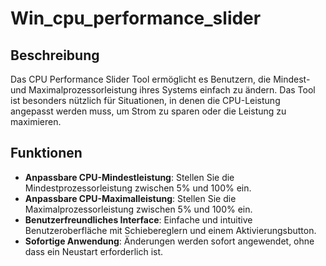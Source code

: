 # Win_cpu_performance_slider

## Beschreibung
Das CPU Performance Slider Tool ermöglicht es Benutzern, die Mindest- und Maximalprozessorleistung ihres Systems einfach zu ändern. Das Tool ist besonders nützlich für Situationen, in denen die CPU-Leistung angepasst werden muss, um Strom zu sparen oder die Leistung zu maximieren.

## Funktionen
- **Anpassbare CPU-Mindestleistung**: Stellen Sie die Mindestprozessorleistung zwischen 5% und 100% ein.
- **Anpassbare CPU-Maximalleistung**: Stellen Sie die Maximalprozessorleistung zwischen 5% und 100% ein.
- **Benutzerfreundliches Interface**: Einfache und intuitive Benutzeroberfläche mit Schiebereglern und einem Aktivierungsbutton.
- **Sofortige Anwendung**: Änderungen werden sofort angewendet, ohne dass ein Neustart erforderlich ist.
